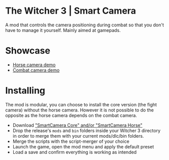 # The Witcher 3 | Smart Camera
A mod that controls the camera positioning during combat so that you don't have to
manage it yourself. Mainly aimed at gamepads.

# Showcase
 - [Horse camera demo](https://www.youtube.com/watch?v=D3hifPocpek)
 - [Combat camera demo](https://www.youtube.com/watch?v=Rky3QMizNRs)

# Installing
The mod is modular, you can choose to install the core version (the fight camera) without the horse camera. However it is not possible to do the opposite as the horse camera depends on the combat camera.

 - Download ["SmartCamera Core" and/or "SmartCamera Horse"](https://github.com/Aelto/tw3-smart-camera/releases)
 - Drop the release's `mods` and `bin` folders inside your Witcher 3 directory in order to merge them with your current mods/dlc/bin folders.
 - Merge the scripts with the script-merger of your choice
 - Launch the game, open the mod menu and apply the default preset
 - Load a save and confirm everything is working as intended
